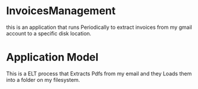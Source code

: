 # InvoicesManagement
this is an application that runs Periodically to extract invoices from my gmail account to a specific disk location. 

# Application Model
This is a ELT process that Extracts Pdfs from my email and they Loads them into a folder on my filesystem. 
